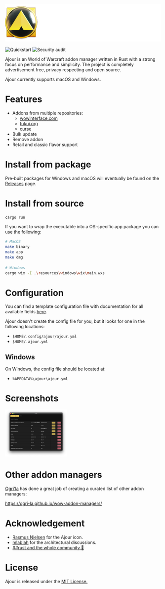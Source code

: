 ![](./resources/screenshots/ajour-banner.png)

![Quickstart](https://github.com/casperstorm/ajour/workflows/Quickstart/badge.svg)
![Security audit](https://github.com/casperstorm/ajour/workflows/Security%20audit/badge.svg)

Ajour is an World of Warcraft addon manager written in Rust with a strong focus on performance and simplicity. The project is completely advertisement free, privacy respecting and open source.

Ajour currently supports macOS and Windows.

# Features

- Addons from multiple repositories:
  - [wowinterface.com](https://www.wowinterface.com/addons.php)
  - [tukui.org](https://www.tukui.org/)
  - [curse](https://www.curseforge.com/wow/addons)
- Bulk update
- Remove addon
- Retail and classic flavor support

# Install from package

Pre-built packages for Windows and macOS will eventually be found on the [Releases](https://github.com/casperstorm/ajour/releases) page.

# Install from source

```sh
cargo run
```

If you want to wrap the executable into a OS-specific app package you can use the following:

```sh
# MacOS
make binary
make app
make dmg

# Windows
cargo wix -I .\resources\windows\wix\main.wxs
```

# Configuration

You can find a template configuration file with documentation for all available fields [here](./ajour.yml).

Ajour doesn't create the config file for you, but it looks for one in the following locations:

- `$HOME/.config/ajour/ajour.yml`
- `$HOME/.ajour.yml`

## Windows

On Windows, the config file should be located at:

- `%APPDATA%\ajour\ajour.yml`

# Screenshots

<img src="./resources/screenshots/ajour-0.1.0.png" width=200>

# Other addon managers

[Ogri'la](https://github.com/ogri-la) has done a great job of creating a curated list of other addon managers:

https://ogri-la.github.io/wow-addon-managers/

# Acknowledgement

- [Rasmus Nielsen](https://rasmusnielsen.dk/) for the Ajour icon.
- [mlablah](https://github.com/mlablah) for the architectural discussions.
- [##rust and the whole community 🦀](https://webchat.freenode.net/?channels=##rust)

# License

Ajour is released under the [MIT License.](https://github.com/casperstorm/ajour/blob/master/LICENSE)
